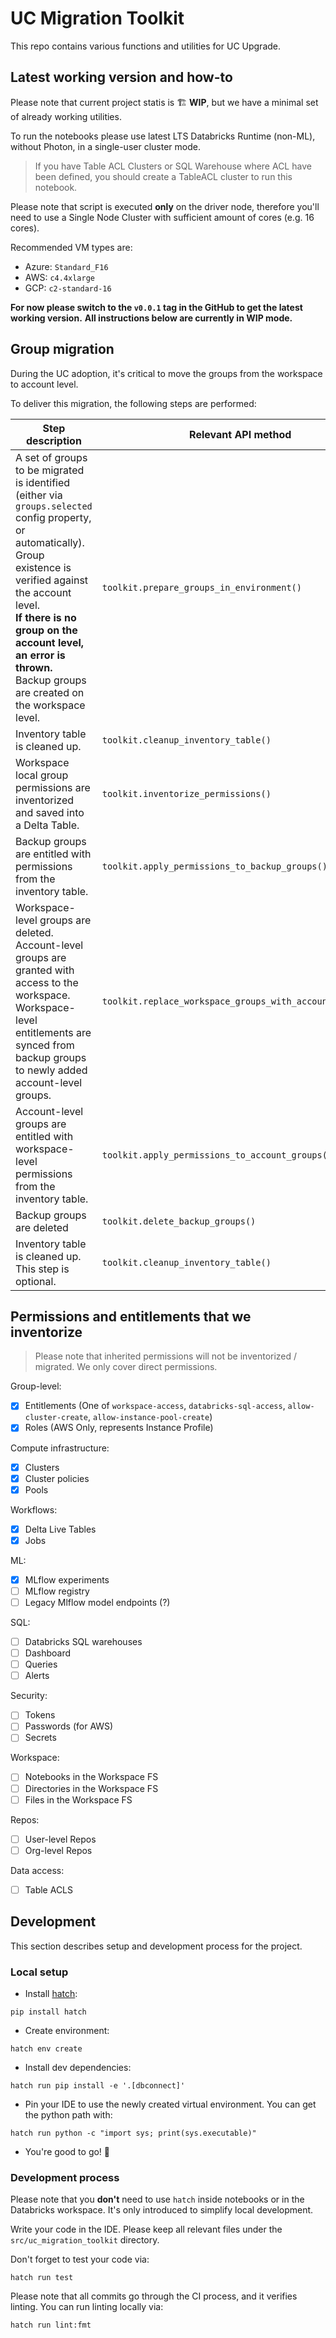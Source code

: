 # UC Migration Toolkit

This repo contains various functions and utilities for UC Upgrade.

## Latest working version and how-to

Please note that current project statis is 🏗️ **WIP**, but we have a minimal set of already working utilities.

To run the notebooks please use latest LTS Databricks Runtime (non-ML), without Photon, in a single-user cluster mode.

> If you have Table ACL Clusters or SQL Warehouse where ACL have been defined, you should create a TableACL cluster to
> run this notebook.

Please note that script is executed **only** on the driver node, therefore you'll need to use a Single Node Cluster with
sufficient amount of cores (e.g. 16 cores).

Recommended VM types are:

- Azure: `Standard_F16`
- AWS: `c4.4xlarge`
- GCP: `c2-standard-16`

**For now please switch to the `v0.0.1` tag in the GitHub to get the latest working version.**
**All instructions below are currently in WIP mode.**

## Group migration

During the UC adoption, it's critical to move the groups from the workspace to account level.

To deliver this migration, the following steps are performed:


| Step description                                                                                                                                                                                                                                                                                       | Relevant API method                                      |
|--------------------------------------------------------------------------------------------------------------------------------------------------------------------------------------------------------------------------------------------------------------------------------------------------------|----------------------------------------------------------|
| A set of groups to be migrated is identified (either via `groups.selected` config property, or automatically).<br/>Group existence is verified against the account level.<br/>**If there is no group on the account level, an error is thrown.**<br/>Backup groups are created on the workspace level. | `toolkit.prepare_groups_in_environment()`                |
| Inventory table is cleaned up.                                                                                                                                                                                                                                                                         | `toolkit.cleanup_inventory_table()`                      |
| Workspace local group permissions are inventorized and saved into a Delta Table.                                                                                                                                                                                                                       | `toolkit.inventorize_permissions()`                      |
| Backup groups are entitled with permissions from the inventory table.                                                                                                                                                                                                                                  | `toolkit.apply_permissions_to_backup_groups()`           |
| Workspace-level groups are deleted.  Account-level groups are granted with access to the workspace.<br/>Workspace-level entitlements are synced from backup groups to newly added account-level groups.                                                                                                | `toolkit.replace_workspace_groups_with_account_groups()` |
| Account-level groups are entitled with workspace-level permissions from the inventory table.                                                                                                                                                                                                           | `toolkit.apply_permissions_to_account_groups()`          |
| Backup groups are deleted                                                                                                                                                                                                                                                                              | `toolkit.delete_backup_groups()`                         |
| Inventory table is cleaned up. This step is optional.                                                                                                                                                                                                                                                  | `toolkit.cleanup_inventory_table()`                      |

## Permissions and entitlements that we inventorize

> Please note that inherited permissions will not be inventorized / migrated.
> We only cover direct permissions.

Group-level:

- [x] Entitlements (One of `workspace-access`, `databricks-sql-access`, `allow-cluster-create`, `allow-instance-pool-create`)
- [x] Roles (AWS Only, represents Instance Profile)

Compute infrastructure:

- [x] Clusters
- [x] Cluster policies
- [x] Pools

Workflows:

- [x] Delta Live Tables
- [x] Jobs

ML:

- [x] MLflow experiments
- [ ] MLflow registry
- [ ] Legacy Mlflow model endpoints (?)

SQL:

- [ ] Databricks SQL warehouses
- [ ] Dashboard
- [ ] Queries
- [ ] Alerts

Security:

- [ ] Tokens
- [ ] Passwords (for AWS)
- [ ] Secrets

Workspace:

- [ ] Notebooks in the Workspace FS
- [ ] Directories in the Workspace FS
- [ ] Files in the Workspace FS

Repos:

- [ ] User-level Repos
- [ ] Org-level Repos

Data access:

- [ ] Table ACLS

## Development

This section describes setup and development process for the project.

### Local setup

- Install [hatch](https://github.com/pypa/hatch):

```shell
pip install hatch
```

- Create environment:

```shell
hatch env create
```

- Install dev dependencies:

```shell
hatch run pip install -e '.[dbconnect]'
```

- Pin your IDE to use the newly created virtual environment. You can get the python path with:

```shell
hatch run python -c "import sys; print(sys.executable)"
```

- You're good to go! 🎉

### Development process

Please note that you **don't** need to use `hatch` inside notebooks or in the Databricks workspace.
It's only introduced to simplify local development.

Write your code in the IDE. Please keep all relevant files under the `src/uc_migration_toolkit` directory.

Don't forget to test your code via:

```shell
hatch run test
```

Please note that all commits go through the CI process, and it verifies linting. You can run linting locally via:

```shell
hatch run lint:fmt
```


